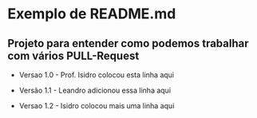 # Exemplo de README.md

## Projeto para entender como podemos trabalhar com vários PULL-Request

- Versao 1.0 - Prof. Isidro colocou esta linha aqui

- Versão 1.1 - Leandro adicionou essa linha aqui

- Versao 1.2 - Isidro colocou mais uma linha aqui